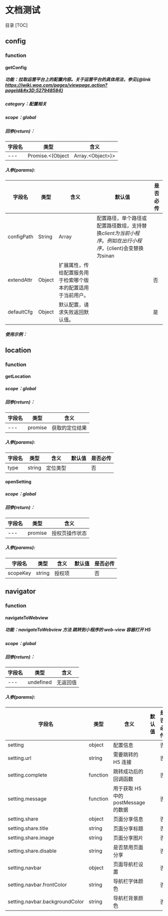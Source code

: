 # 文档测试

目录
[TOC]


## config
### function

#### getConfig
##### 功能：拉取运营平台上的配置内容。关于运营平台的具体用法，参见{@link https://iwiki.woa.com/pages/viewpage.action?pageId&#x3D;527948584}
##### category：配置相关
##### scope：global
##### 回参(return)：

| 字段名 | 类型 | 含义 |
| ----- | --- | --- |
| --- | Promise.&lt;(Object|Array.&lt;Object&gt;)&gt; | 有默认值时，请求失败返回默认值。无默认值时，请求失败返回Promise.reject |
##### 入参(params):

| 字段名 | 类型 | 含义 | 默认值 | 是否必传 |
| ----- | --- | --- | ----- | ----- |
| configPath | String|Array | 配置路径，单个路径或配置路径数组，支持替换${client}为当前小程序。例如在出行小程序，${client}会变替换为sinan |  | 否
| extendAttr | Object | 扩展属性，传给配置服务用于检索哪个版本的配置适用于当前用户。 |  | 否
| defaultCfg | Object | 默认配置，请求失败返回默认值。 |  | 是

##### 使用示例：



## location
### function

#### getLocation
##### scope：global
##### 回参(return)：

| 字段名 | 类型 | 含义 |
| ----- | --- | --- |
| --- | promise | 获取的定位结果 |
##### 入参(params):

| 字段名 | 类型 | 含义 | 默认值 | 是否必传 |
| ----- | --- | --- | ----- | ----- |
| type | string | 定位类型 |  | 否

#### openSetting
##### scope：global
##### 回参(return)：

| 字段名 | 类型 | 含义 |
| ----- | --- | --- |
| --- | promise | 授权页操作状态 |
##### 入参(params):

| 字段名 | 类型 | 含义 | 默认值 | 是否必传 |
| ----- | --- | --- | ----- | ----- |
| scopeKey | string | 授权项 |  | 否

## navigator
### function

#### navigateToWebview
##### 功能：navigateToWebview 方法 跳转到小程序的 web-view 容器打开 H5
##### scope：global
##### 回参(return)：

| 字段名 | 类型 | 含义 |
| ----- | --- | --- |
| --- | undefined | 无返回值 |
##### 入参(params):

| 字段名 | 类型 | 含义 | 默认值 | 是否必传 |
| ----- | --- | --- | ----- | ----- |
| setting | object | 配置信息 |  | 否
| setting.url | string | 需要跳转的 H5 连接 |  | 否
| setting.complete | function | 跳转成功后的回调函数 |  | 否
| setting.message | function | 用于获取 H5 中的 postMessage 的数据 |  | 否
| setting.share | object | 页面分享信息 |  | 否
| setting.share.title | string | 页面分享标题 |  | 否
| setting.share.image | string | 页面分享图片 |  | 否
| setting.share.disable | string | 是否禁用页面分享 |  | 否
| setting.navbar | object | 页面导航栏设置 |  | 否
| setting.navbar.frontColor | string | 导航栏字体颜色 |  | 否
| setting.navbar.backgroundColor | string | 导航栏背景颜色 |  | 否

